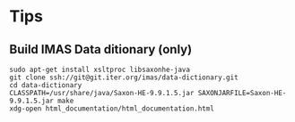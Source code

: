 Tips
==========================


## Build IMAS Data ditionary (only)

    sudo apt-get install xsltproc libsaxonhe-java 
    git clone ssh://git@git.iter.org/imas/data-dictionary.git
    cd data-dictionary
    CLASSPATH=/usr/share/java/Saxon-HE-9.9.1.5.jar SAXONJARFILE=Saxon-HE-9.9.1.5.jar make
    xdg-open html_documentation/html_documentation.html